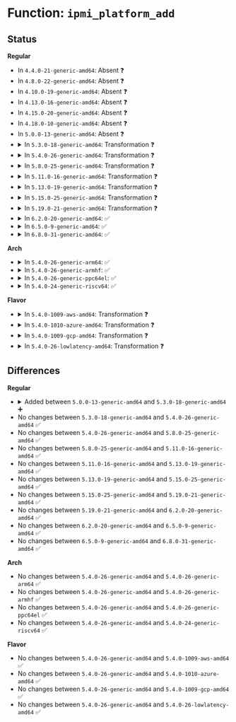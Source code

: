# Function: <code>ipmi_platform_add</code>

## Status
<b>Regular</b>
<ul>
<li>
In <code>4.4.0-21-generic-amd64</code>: Absent ❓
</li>
<li>
In <code>4.8.0-22-generic-amd64</code>: Absent ❓
</li>
<li>
In <code>4.10.0-19-generic-amd64</code>: Absent ❓
</li>
<li>
In <code>4.13.0-16-generic-amd64</code>: Absent ❓
</li>
<li>
In <code>4.15.0-20-generic-amd64</code>: Absent ❓
</li>
<li>
In <code>4.18.0-10-generic-amd64</code>: Absent ❓
</li>
<li>
In <code>5.0.0-13-generic-amd64</code>: Absent ❓
</li>
<li>
<details>
<summary>In <code>5.3.0-18-generic-amd64</code>: Transformation ❓</summary>

```c
struct platform_device * ipmi_platform_add(const char * name, unsigned int inst, struct ipmi_plat_data * p)
```

```json
{
  "name": "ipmi_platform_add",
  "collision_type": "Unique Global",
  "inline_type": "No",
  "funcs": [
    {
      "addr": 0,
      "name": "ipmi_platform_add",
      "external": true,
      "loc": "drivers/char/ipmi/ipmi_plat_data.c:11",
      "file": "drivers/char/ipmi/ipmi_plat_data.c",
      "inline": "seen, unknown",
      "caller_inline": [],
      "caller_func": [
        "drivers/char/ipmi/ipmi_dmi.c:scan_for_dmi_ipmi"
      ]
    }
  ],
  "symbols": [
    {
      "addr": 18446744071584825367,
      "name": "ipmi_platform_add.cold",
      "section": ".text",
      "bind": "STB_LOCAL",
      "size": 100
    },
    {
      "addr": 18446744071584824352,
      "name": "ipmi_platform_add",
      "section": ".text",
      "bind": "STB_GLOBAL",
      "size": 1015
    }
  ]
}
```
</details>
</li>
<li>
<details>
<summary>In <code>5.4.0-26-generic-amd64</code>: Transformation ❓</summary>

```c
struct platform_device * ipmi_platform_add(const char * name, unsigned int inst, struct ipmi_plat_data * p)
```

```json
{
  "name": "ipmi_platform_add",
  "collision_type": "Unique Global",
  "inline_type": "No",
  "funcs": [
    {
      "addr": 0,
      "name": "ipmi_platform_add",
      "external": true,
      "loc": "drivers/char/ipmi/ipmi_plat_data.c:11",
      "file": "drivers/char/ipmi/ipmi_plat_data.c",
      "inline": "seen, unknown",
      "caller_inline": [],
      "caller_func": [
        "drivers/char/ipmi/ipmi_dmi.c:scan_for_dmi_ipmi"
      ]
    }
  ],
  "symbols": [
    {
      "addr": 18446744071584961111,
      "name": "ipmi_platform_add.cold",
      "section": ".text",
      "bind": "STB_LOCAL",
      "size": 100
    },
    {
      "addr": 18446744071584960096,
      "name": "ipmi_platform_add",
      "section": ".text",
      "bind": "STB_GLOBAL",
      "size": 1015
    }
  ]
}
```
</details>
</li>
<li>
<details>
<summary>In <code>5.8.0-25-generic-amd64</code>: Transformation ❓</summary>

```c
struct platform_device * ipmi_platform_add(const char * name, unsigned int inst, struct ipmi_plat_data * p)
```

```json
{
  "name": "ipmi_platform_add",
  "collision_type": "Unique Global",
  "inline_type": "No",
  "funcs": [
    {
      "addr": 0,
      "name": "ipmi_platform_add",
      "external": true,
      "loc": "drivers/char/ipmi/ipmi_plat_data.c:11",
      "file": "drivers/char/ipmi/ipmi_plat_data.c",
      "inline": "seen, unknown",
      "caller_inline": [],
      "caller_func": [
        "drivers/char/ipmi/ipmi_dmi.c:scan_for_dmi_ipmi"
      ]
    }
  ],
  "symbols": [
    {
      "addr": 18446744071585656554,
      "name": "ipmi_platform_add.cold",
      "section": ".text",
      "bind": "STB_LOCAL",
      "size": 100
    },
    {
      "addr": 18446744071585655504,
      "name": "ipmi_platform_add",
      "section": ".text",
      "bind": "STB_GLOBAL",
      "size": 1050
    }
  ]
}
```
</details>
</li>
<li>
<details>
<summary>In <code>5.11.0-16-generic-amd64</code>: Transformation ❓</summary>

```c
struct platform_device * ipmi_platform_add(const char * name, unsigned int inst, struct ipmi_plat_data * p)
```

```json
{
  "name": "ipmi_platform_add",
  "collision_type": "Unique Global",
  "inline_type": "No",
  "funcs": [
    {
      "addr": 0,
      "name": "ipmi_platform_add",
      "external": true,
      "loc": "drivers/char/ipmi/ipmi_plat_data.c:11",
      "file": "drivers/char/ipmi/ipmi_plat_data.c",
      "inline": "seen, unknown",
      "caller_inline": [],
      "caller_func": [
        "drivers/char/ipmi/ipmi_dmi.c:scan_for_dmi_ipmi"
      ]
    }
  ],
  "symbols": [
    {
      "addr": 18446744071591429596,
      "name": "ipmi_platform_add.cold",
      "section": ".text",
      "bind": "STB_LOCAL",
      "size": 100
    },
    {
      "addr": 18446744071585781696,
      "name": "ipmi_platform_add",
      "section": ".text",
      "bind": "STB_GLOBAL",
      "size": 1050
    }
  ]
}
```
</details>
</li>
<li>
<details>
<summary>In <code>5.13.0-19-generic-amd64</code>: Transformation ❓</summary>

```c
struct platform_device * ipmi_platform_add(const char * name, unsigned int inst, struct ipmi_plat_data * p)
```

```json
{
  "name": "ipmi_platform_add",
  "collision_type": "Unique Global",
  "inline_type": "No",
  "funcs": [
    {
      "addr": 0,
      "name": "ipmi_platform_add",
      "external": true,
      "loc": "drivers/char/ipmi/ipmi_plat_data.c:11",
      "file": "drivers/char/ipmi/ipmi_plat_data.c",
      "inline": "seen, unknown",
      "caller_inline": [],
      "caller_func": [
        "drivers/char/ipmi/ipmi_dmi.c:scan_for_dmi_ipmi"
      ]
    }
  ],
  "symbols": [
    {
      "addr": 18446744071591370951,
      "name": "ipmi_platform_add.cold",
      "section": ".text",
      "bind": "STB_LOCAL",
      "size": 95
    },
    {
      "addr": 18446744071585662208,
      "name": "ipmi_platform_add",
      "section": ".text",
      "bind": "STB_GLOBAL",
      "size": 1062
    }
  ]
}
```
</details>
</li>
<li>
<details>
<summary>In <code>5.15.0-25-generic-amd64</code>: Transformation ❓</summary>

```c
struct platform_device * ipmi_platform_add(const char * name, unsigned int inst, struct ipmi_plat_data * p)
```

```json
{
  "name": "ipmi_platform_add",
  "collision_type": "Unique Global",
  "inline_type": "No",
  "funcs": [
    {
      "addr": 0,
      "name": "ipmi_platform_add",
      "external": true,
      "loc": "drivers/char/ipmi/ipmi_plat_data.c:11",
      "file": "drivers/char/ipmi/ipmi_plat_data.c",
      "inline": "seen, unknown",
      "caller_inline": [],
      "caller_func": [
        "drivers/char/ipmi/ipmi_dmi.c:scan_for_dmi_ipmi"
      ]
    }
  ],
  "symbols": [
    {
      "addr": 18446744071592405529,
      "name": "ipmi_platform_add.cold",
      "section": ".text",
      "bind": "STB_LOCAL",
      "size": 95
    },
    {
      "addr": 18446744071586140880,
      "name": "ipmi_platform_add",
      "section": ".text",
      "bind": "STB_GLOBAL",
      "size": 1552
    }
  ]
}
```
</details>
</li>
<li>
<details>
<summary>In <code>5.19.0-21-generic-amd64</code>: Transformation ❓</summary>

```c
struct platform_device * ipmi_platform_add(const char * name, unsigned int inst, struct ipmi_plat_data * p)
```

```json
{
  "name": "ipmi_platform_add",
  "collision_type": "Unique Global",
  "inline_type": "No",
  "funcs": [
    {
      "addr": 0,
      "name": "ipmi_platform_add",
      "external": true,
      "loc": "drivers/char/ipmi/ipmi_plat_data.c:11",
      "file": "drivers/char/ipmi/ipmi_plat_data.c",
      "inline": "seen, unknown",
      "caller_inline": [],
      "caller_func": [
        "drivers/char/ipmi/ipmi_dmi.c:scan_for_dmi_ipmi"
      ]
    }
  ],
  "symbols": [
    {
      "addr": 18446744071594271024,
      "name": "ipmi_platform_add.cold",
      "section": ".text",
      "bind": "STB_LOCAL",
      "size": 95
    },
    {
      "addr": 18446744071587372096,
      "name": "ipmi_platform_add",
      "section": ".text",
      "bind": "STB_GLOBAL",
      "size": 1487
    }
  ]
}
```
</details>
</li>
<li>
<details>
<summary>In <code>6.2.0-20-generic-amd64</code>: ✅</summary>

```c
struct platform_device * ipmi_platform_add(const char * name, unsigned int inst, struct ipmi_plat_data * p)
```

```json
{
  "name": "ipmi_platform_add",
  "collision_type": "Unique Global",
  "inline_type": "No",
  "funcs": [
    {
      "addr": 18446744071588620640,
      "name": "ipmi_platform_add",
      "external": true,
      "loc": "drivers/char/ipmi/ipmi_plat_data.c:11",
      "file": "drivers/char/ipmi/ipmi_plat_data.c",
      "inline": "seen, unknown",
      "caller_inline": [],
      "caller_func": [
        "drivers/char/ipmi/ipmi_dmi.c:scan_for_dmi_ipmi"
      ]
    }
  ],
  "symbols": [
    {
      "addr": 18446744071588620640,
      "name": "ipmi_platform_add",
      "section": ".text",
      "bind": "STB_GLOBAL",
      "size": 1573
    }
  ]
}
```
</details>
</li>
<li>
<details>
<summary>In <code>6.5.0-9-generic-amd64</code>: ✅</summary>

```c
struct platform_device * ipmi_platform_add(const char * name, unsigned int inst, struct ipmi_plat_data * p)
```

```json
{
  "name": "ipmi_platform_add",
  "collision_type": "Unique Global",
  "inline_type": "No",
  "funcs": [
    {
      "addr": 18446744071588908384,
      "name": "ipmi_platform_add",
      "external": true,
      "loc": "drivers/char/ipmi/ipmi_plat_data.c:11",
      "file": "drivers/char/ipmi/ipmi_plat_data.c",
      "inline": "seen, unknown",
      "caller_inline": [],
      "caller_func": [
        "drivers/char/ipmi/ipmi_dmi.c:scan_for_dmi_ipmi"
      ]
    }
  ],
  "symbols": [
    {
      "addr": 18446744071588908384,
      "name": "ipmi_platform_add",
      "section": ".text",
      "bind": "STB_GLOBAL",
      "size": 1573
    }
  ]
}
```
</details>
</li>
<li>
<details>
<summary>In <code>6.8.0-31-generic-amd64</code>: ✅</summary>

```c
struct platform_device * ipmi_platform_add(const char * name, unsigned int inst, struct ipmi_plat_data * p)
```

```json
{
  "name": "ipmi_platform_add",
  "collision_type": "Unique Global",
  "inline_type": "No",
  "funcs": [
    {
      "addr": 18446744071589205168,
      "name": "ipmi_platform_add",
      "external": true,
      "loc": "drivers/char/ipmi/ipmi_plat_data.c:11",
      "file": "drivers/char/ipmi/ipmi_plat_data.c",
      "inline": "seen, unknown",
      "caller_inline": [],
      "caller_func": [
        "drivers/char/ipmi/ipmi_dmi.c:scan_for_dmi_ipmi"
      ]
    }
  ],
  "symbols": [
    {
      "addr": 18446744071589205168,
      "name": "ipmi_platform_add",
      "section": ".text",
      "bind": "STB_GLOBAL",
      "size": 1573
    }
  ]
}
```
</details>
</li>
</ul>
<b>Arch</b>
<ul>
<li>
<details>
<summary>In <code>5.4.0-26-generic-arm64</code>: ✅</summary>

```c
struct platform_device * ipmi_platform_add(const char * name, unsigned int inst, struct ipmi_plat_data * p)
```

```json
{
  "name": "ipmi_platform_add",
  "collision_type": "Unique Global",
  "inline_type": "No",
  "funcs": [
    {
      "addr": 18446603336497374152,
      "name": "ipmi_platform_add",
      "external": true,
      "loc": "drivers/char/ipmi/ipmi_plat_data.c:11",
      "file": "drivers/char/ipmi/ipmi_plat_data.c",
      "inline": "seen, unknown",
      "caller_inline": [],
      "caller_func": [
        "drivers/char/ipmi/ipmi_dmi.c:scan_for_dmi_ipmi"
      ]
    }
  ],
  "symbols": [
    {
      "addr": 18446603336497374152,
      "name": "ipmi_platform_add",
      "section": ".text",
      "bind": "STB_GLOBAL",
      "size": 980
    }
  ]
}
```
</details>
</li>
<li>
<details>
<summary>In <code>5.4.0-26-generic-armhf</code>: ✅</summary>

```c
struct platform_device * ipmi_platform_add(const char * name, unsigned int inst, struct ipmi_plat_data * p)
```

```json
{
  "name": "ipmi_platform_add",
  "collision_type": "Unique Global",
  "inline_type": "No",
  "funcs": [
    {
      "addr": 3230550676,
      "name": "ipmi_platform_add",
      "external": true,
      "loc": "drivers/char/ipmi/ipmi_plat_data.c:11",
      "file": "drivers/char/ipmi/ipmi_plat_data.c",
      "inline": "seen, unknown",
      "caller_inline": [],
      "caller_func": [
        "drivers/char/ipmi/ipmi_dmi.c:scan_for_dmi_ipmi"
      ]
    }
  ],
  "symbols": [
    {
      "addr": 3230550676,
      "name": "ipmi_platform_add",
      "section": ".text",
      "bind": "STB_GLOBAL",
      "size": 972
    }
  ]
}
```
</details>
</li>
<li>
<details>
<summary>In <code>5.4.0-26-generic-ppc64el</code>: ✅</summary>

```c
struct platform_device * ipmi_platform_add(const char * name, unsigned int inst, struct ipmi_plat_data * p)
```

```json
{
  "name": "ipmi_platform_add",
  "collision_type": "Unique Global",
  "inline_type": "No",
  "funcs": [
    {
      "addr": 13835058055291363616,
      "name": "ipmi_platform_add",
      "external": true,
      "loc": "drivers/char/ipmi/ipmi_plat_data.c:11",
      "file": "drivers/char/ipmi/ipmi_plat_data.c",
      "inline": "seen, unknown",
      "caller_inline": [],
      "caller_func": []
    }
  ],
  "symbols": [
    {
      "addr": 13835058055291363616,
      "name": "ipmi_platform_add",
      "section": ".text",
      "bind": "STB_GLOBAL",
      "size": 1224
    }
  ]
}
```
</details>
</li>
<li>
<details>
<summary>In <code>5.4.0-24-generic-riscv64</code>: ✅</summary>

```c
struct platform_device * ipmi_platform_add(const char * name, unsigned int inst, struct ipmi_plat_data * p)
```

```json
{
  "name": "ipmi_platform_add",
  "collision_type": "Unique Global",
  "inline_type": "No",
  "funcs": [
    {
      "addr": 18446743936275877528,
      "name": "ipmi_platform_add",
      "external": true,
      "loc": "drivers/char/ipmi/ipmi_plat_data.c:11",
      "file": "drivers/char/ipmi/ipmi_plat_data.c",
      "inline": "seen, unknown",
      "caller_inline": [],
      "caller_func": []
    }
  ],
  "symbols": [
    {
      "addr": 18446743936275877528,
      "name": "ipmi_platform_add",
      "section": ".text",
      "bind": "STB_GLOBAL",
      "size": 788
    }
  ]
}
```
</details>
</li>
</ul>
<b>Flavor</b>
<ul>
<li>
<details>
<summary>In <code>5.4.0-1009-aws-amd64</code>: Transformation ❓</summary>

```c
struct platform_device * ipmi_platform_add(const char * name, unsigned int inst, struct ipmi_plat_data * p)
```

```json
{
  "name": "ipmi_platform_add",
  "collision_type": "Unique Global",
  "inline_type": "No",
  "funcs": [
    {
      "addr": 0,
      "name": "ipmi_platform_add",
      "external": true,
      "loc": "drivers/char/ipmi/ipmi_plat_data.c:11",
      "file": "drivers/char/ipmi/ipmi_plat_data.c",
      "inline": "seen, unknown",
      "caller_inline": [],
      "caller_func": [
        "drivers/char/ipmi/ipmi_dmi.c:scan_for_dmi_ipmi"
      ]
    }
  ],
  "symbols": [
    {
      "addr": 18446744071584911271,
      "name": "ipmi_platform_add.cold",
      "section": ".text",
      "bind": "STB_LOCAL",
      "size": 100
    },
    {
      "addr": 18446744071584910256,
      "name": "ipmi_platform_add",
      "section": ".text",
      "bind": "STB_GLOBAL",
      "size": 1015
    }
  ]
}
```
</details>
</li>
<li>
<details>
<summary>In <code>5.4.0-1010-azure-amd64</code>: Transformation ❓</summary>

```c
struct platform_device * ipmi_platform_add(const char * name, unsigned int inst, struct ipmi_plat_data * p)
```

```json
{
  "name": "ipmi_platform_add",
  "collision_type": "Unique Global",
  "inline_type": "No",
  "funcs": [
    {
      "addr": 0,
      "name": "ipmi_platform_add",
      "external": true,
      "loc": "drivers/char/ipmi/ipmi_plat_data.c:11",
      "file": "drivers/char/ipmi/ipmi_plat_data.c",
      "inline": "seen, unknown",
      "caller_inline": [],
      "caller_func": [
        "drivers/char/ipmi/ipmi_dmi.c:scan_for_dmi_ipmi"
      ]
    }
  ],
  "symbols": [
    {
      "addr": 18446744071584817543,
      "name": "ipmi_platform_add.cold",
      "section": ".text",
      "bind": "STB_LOCAL",
      "size": 100
    },
    {
      "addr": 18446744071584816528,
      "name": "ipmi_platform_add",
      "section": ".text",
      "bind": "STB_GLOBAL",
      "size": 1015
    }
  ]
}
```
</details>
</li>
<li>
<details>
<summary>In <code>5.4.0-1009-gcp-amd64</code>: Transformation ❓</summary>

```c
struct platform_device * ipmi_platform_add(const char * name, unsigned int inst, struct ipmi_plat_data * p)
```

```json
{
  "name": "ipmi_platform_add",
  "collision_type": "Unique Global",
  "inline_type": "No",
  "funcs": [
    {
      "addr": 0,
      "name": "ipmi_platform_add",
      "external": true,
      "loc": "drivers/char/ipmi/ipmi_plat_data.c:11",
      "file": "drivers/char/ipmi/ipmi_plat_data.c",
      "inline": "seen, unknown",
      "caller_inline": [],
      "caller_func": [
        "drivers/char/ipmi/ipmi_dmi.c:scan_for_dmi_ipmi"
      ]
    }
  ],
  "symbols": [
    {
      "addr": 18446744071584912695,
      "name": "ipmi_platform_add.cold",
      "section": ".text",
      "bind": "STB_LOCAL",
      "size": 100
    },
    {
      "addr": 18446744071584911680,
      "name": "ipmi_platform_add",
      "section": ".text",
      "bind": "STB_GLOBAL",
      "size": 1015
    }
  ]
}
```
</details>
</li>
<li>
<details>
<summary>In <code>5.4.0-26-lowlatency-amd64</code>: Transformation ❓</summary>

```c
struct platform_device * ipmi_platform_add(const char * name, unsigned int inst, struct ipmi_plat_data * p)
```

```json
{
  "name": "ipmi_platform_add",
  "collision_type": "Unique Global",
  "inline_type": "No",
  "funcs": [
    {
      "addr": 0,
      "name": "ipmi_platform_add",
      "external": true,
      "loc": "drivers/char/ipmi/ipmi_plat_data.c:11",
      "file": "drivers/char/ipmi/ipmi_plat_data.c",
      "inline": "seen, unknown",
      "caller_inline": [],
      "caller_func": [
        "drivers/char/ipmi/ipmi_dmi.c:scan_for_dmi_ipmi"
      ]
    }
  ],
  "symbols": [
    {
      "addr": 18446744071585018775,
      "name": "ipmi_platform_add.cold",
      "section": ".text",
      "bind": "STB_LOCAL",
      "size": 100
    },
    {
      "addr": 18446744071585017760,
      "name": "ipmi_platform_add",
      "section": ".text",
      "bind": "STB_GLOBAL",
      "size": 1015
    }
  ]
}
```
</details>
</li>
</ul>

## Differences
<b>Regular</b>
<ul>
<li>
<details>
<summary>Added between <code>5.0.0-13-generic-amd64</code> and <code>5.3.0-18-generic-amd64</code> ➕</summary>

```c
struct platform_device * ipmi_platform_add(const char * name, unsigned int inst, struct ipmi_plat_data * p)
```
</details>
</li>
<li>
No changes between <code>5.3.0-18-generic-amd64</code> and <code>5.4.0-26-generic-amd64</code> ✅
</li>
<li>
No changes between <code>5.4.0-26-generic-amd64</code> and <code>5.8.0-25-generic-amd64</code> ✅
</li>
<li>
No changes between <code>5.8.0-25-generic-amd64</code> and <code>5.11.0-16-generic-amd64</code> ✅
</li>
<li>
No changes between <code>5.11.0-16-generic-amd64</code> and <code>5.13.0-19-generic-amd64</code> ✅
</li>
<li>
No changes between <code>5.13.0-19-generic-amd64</code> and <code>5.15.0-25-generic-amd64</code> ✅
</li>
<li>
No changes between <code>5.15.0-25-generic-amd64</code> and <code>5.19.0-21-generic-amd64</code> ✅
</li>
<li>
No changes between <code>5.19.0-21-generic-amd64</code> and <code>6.2.0-20-generic-amd64</code> ✅
</li>
<li>
No changes between <code>6.2.0-20-generic-amd64</code> and <code>6.5.0-9-generic-amd64</code> ✅
</li>
<li>
No changes between <code>6.5.0-9-generic-amd64</code> and <code>6.8.0-31-generic-amd64</code> ✅
</li>
</ul>
<b>Arch</b>
<ul>
<li>
No changes between <code>5.4.0-26-generic-amd64</code> and <code>5.4.0-26-generic-arm64</code> ✅
</li>
<li>
No changes between <code>5.4.0-26-generic-amd64</code> and <code>5.4.0-26-generic-armhf</code> ✅
</li>
<li>
No changes between <code>5.4.0-26-generic-amd64</code> and <code>5.4.0-26-generic-ppc64el</code> ✅
</li>
<li>
No changes between <code>5.4.0-26-generic-amd64</code> and <code>5.4.0-24-generic-riscv64</code> ✅
</li>
</ul>
<b>Flavor</b>
<ul>
<li>
No changes between <code>5.4.0-26-generic-amd64</code> and <code>5.4.0-1009-aws-amd64</code> ✅
</li>
<li>
No changes between <code>5.4.0-26-generic-amd64</code> and <code>5.4.0-1010-azure-amd64</code> ✅
</li>
<li>
No changes between <code>5.4.0-26-generic-amd64</code> and <code>5.4.0-1009-gcp-amd64</code> ✅
</li>
<li>
No changes between <code>5.4.0-26-generic-amd64</code> and <code>5.4.0-26-lowlatency-amd64</code> ✅
</li>
</ul>
